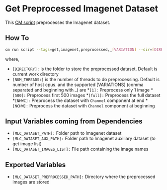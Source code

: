 # Get Preprocessed Imagenet Dataset
This [CM script](https://github.com/mlcommons/ck/blob/master/cm/docs/specs/script.md) preprocesses the Imagenet dataset.

## How To
```bash
cm run script --tags=get,imagenet,preprocessed,_[VARIATION] --dir=[DIRECTORY] --threads=[NUM_THREADS]
```
where, 
* `[DIRECTORY]:` is the folder to store the preprocessed dataset. Default is current work directory
* `[NUM_THREADS:]` is the number of threads to do preprocessing. Default is number of host cpus. 
and the supported [VARIATIONS] (comma separated and beginning with _) are
*`[1]:` Preprocess only 1 image
*`[500]:` Preprocess first 500 images
*`[full]:` Preprocess the full dataset
*`[NHWC]:` Preprocess the dataset with `Channel` component at end
*`[NCHW]:` Preprocess the dataset with `Channel` component at beginning

## Input Variables coming from Dependencies
* `[MLC_DATASET_PATH]:` Folder path to Imagenet dataset
* `[MLC_DATASET_AUX_PATH]:` Folder path to Imagenet auxiliary dataset (to get image list)
* `[MLC_DATASET_IMAGES_LIST]:` File path containing the image names

## Exported Variables
* `[MLC_DATASET_PREPROCESSED_PATH]:` Directory where the preprocessed images are stored


